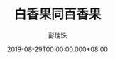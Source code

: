 ---
issue: 341
title: 白香果同百香果
author: 彭瑞珠
language: 四縣
date: 2019-08-29T00:00:00.000+08:00
topic: 生活
difficulty: 2
wikidata: Q98096232
wikidata_link: https://www.wikidata.org/wiki/Q98096232
author_wikidata_link: https://www.wikidata.org/wiki/Q98096341
author_wikidata: Q98096341
---